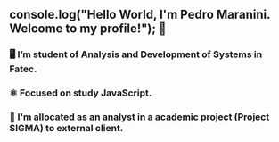 
## console.log("Hello World, I'm Pedro Maranini. Welcome to my profile!"); 👋


###     🖥️ I’m student of Analysis and Development of Systems in Fatec.
###     ⚛️ Focused on study JavaScript.
###     🎯 I'm allocated as an analyst in a academic project (Project SIGMA) to external client.

